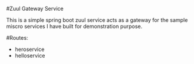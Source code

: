 #Zuul Gateway Service

This is a simple spring boot zuul service acts as a gateway for the sample miscro services I have built for demonstration purpose.

#Routes:
* heroservice
* helloservice
